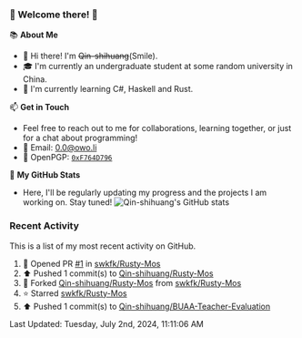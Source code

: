 ### 🌟 Welcome there! 🌟

📚 **About Me**
- 👋 Hi there! I'm ~~Qin-shihuang~~(Smile).
- 🎓 I'm currently an undergraduate student at some random university in China.
- 🌱 I'm currently learning C#, Haskell and Rust.

📫 **Get in Touch**
- Feel free to reach out to me for collaborations, learning together, or just for a chat about programming!
- 📩 Email: 0.0@owo.li
- 🔑 OpenPGP: [`0xF764D796`](https://keys.openpgp.org/vks/v1/by-fingerprint/99D5AF94A1585E16E14895EFBF6C0BF4F764D796)


📝 **My GitHub Stats**
- Here, I'll be regularly updating my progress and the projects I am working on. Stay tuned!
![Qin-shihuang's GitHub stats](https://github-readme-stats.vercel.app/api?username=Qin-shihuang&show_icons=true)

### Recent Activity

This is a list of my most recent activity on GitHub.

<!--RECENT_ACTIVITY:start-->
1. 💪 Opened PR [#1](https://github.com/swkfk/Rusty-Mos/pull/1) in [swkfk/Rusty-Mos](https://github.com/swkfk/Rusty-Mos)<br>
2. ⬆️ Pushed 1 commit(s) to [Qin-shihuang/Rusty-Mos](https://github.com/Qin-shihuang/Rusty-Mos)<br>
3. 🔱 Forked [Qin-shihuang/Rusty-Mos](https://github.com/Qin-shihuang/Rusty-Mos) from [swkfk/Rusty-Mos](https://github.com/swkfk/Rusty-Mos)<br>
4. ⭐ Starred [swkfk/Rusty-Mos](https://github.com/swkfk/Rusty-Mos)<br>
5. ⬆️ Pushed 1 commit(s) to [Qin-shihuang/BUAA-Teacher-Evaluation](https://github.com/Qin-shihuang/BUAA-Teacher-Evaluation)<br>
<!--RECENT_ACTIVITY:end-->

<!--RECENT_ACTIVITY:last_update-->
Last Updated: Tuesday, July 2nd, 2024, 11:11:06 AM
<!--RECENT_ACTIVITY:last_update_end-->
